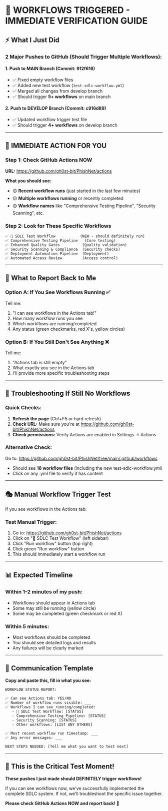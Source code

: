 # 🚀 WORKFLOWS TRIGGERED - IMMEDIATE VERIFICATION GUIDE

## ⚡ What I Just Did

### **2 Major Pushes to GitHub (Should Trigger Multiple Workflows):**

#### **1. Push to MAIN Branch (Commit: 912f616)**
- ✅ Fixed empty workflow files
- ✅ Added new test workflow (`test-sdlc-workflow.yml`)
- ✅ Merged all changes from develop branch
- ✅ Should trigger **5+ workflows** on main branch

#### **2. Push to DEVELOP Branch (Commit: c916d89)**  
- ✅ Updated workflow trigger test file
- ✅ Should trigger **4+ workflows** on develop branch

---

## 🎯 **IMMEDIATE ACTION FOR YOU**

### **Step 1: Check GitHub Actions NOW**
**URL:** https://github.com/gh0st-bit/PhishNet/actions

**What you should see:**
- 🟡 **Recent workflow runs** (just started in the last few minutes)
- 🟡 **Multiple workflows running** or recently completed
- 🟡 **Workflow names** like "Comprehensive Testing Pipeline", "Security Scanning", etc.

### **Step 2: Look for These Specific Workflows**
```
✅ 🧪 SDLC Test Workflow           (NEW - should definitely run)
✅ Comprehensive Testing Pipeline   (Core testing)  
✅ Enhanced Quality Gates          (Quality validation)
✅ Security Scanning & Compliance  (Security checks)
✅ Deployment Automation Pipeline  (Deployment)
✅ Automated Access Review         (Access control)
```

---

## 📱 **What to Report Back to Me**

### **Option A: If You See Workflows Running** ✅
Tell me:
1. "I can see workflows in the Actions tab!"
2. How many workflow runs you see
3. Which workflows are running/completed
4. Any status (green checkmarks, red X's, yellow circles)

### **Option B: If You Still Don't See Anything** ❌
Tell me:
1. "Actions tab is still empty"
2. What exactly you see in the Actions tab
3. I'll provide more specific troubleshooting steps

---

## 🔧 **Troubleshooting If Still No Workflows**

### **Quick Checks:**
1. **Refresh the page** (Ctrl+F5 or hard refresh)
2. **Check URL:** Make sure you're at https://github.com/gh0st-bit/PhishNet/actions
3. **Check permissions:** Verify Actions are enabled in Settings → Actions

### **Alternative Check:**
Go to: https://github.com/gh0st-bit/PhishNet/tree/main/.github/workflows
- Should see **18 workflow files** (including the new test-sdlc-workflow.yml)
- Click on any .yml file to verify it has content

---

## 🎭 **Manual Workflow Trigger Test**

If you see workflows in the Actions tab:

### **Test Manual Trigger:**
1. Go to: https://github.com/gh0st-bit/PhishNet/actions
2. Click on "🧪 SDLC Test Workflow" (left sidebar)
3. Click "Run workflow" button (top right)
4. Click green "Run workflow" button
5. This should immediately start a workflow run

---

## 📊 **Expected Timeline**

### **Within 1-2 minutes of my push:**
- Workflows should appear in Actions tab
- Some may still be running (yellow circle)
- Some may be completed (green checkmark or red X)

### **Within 5 minutes:**
- Most workflows should be completed
- You should see detailed logs and results
- Any failures will be clearly marked

---

## 💬 **Communication Template**

**Copy and paste this, fill in what you see:**

```
WORKFLOW STATUS REPORT:

✅ Can see Actions tab: YES/NO
✅ Number of workflow runs visible: ___
✅ Workflows I can see running/completed:
   - 🧪 SDLC Test Workflow: [STATUS]
   - Comprehensive Testing Pipeline: [STATUS]  
   - Security Scanning: [STATUS]
   - Other workflows: [LIST ANY OTHERS]

✅ Most recent workflow run timestamp: ___
✅ Any error messages: ___

NEXT STEPS NEEDED: [Tell me what you want to test next]
```

---

## 🎯 **This is the Critical Test Moment!**

**These pushes I just made should DEFINITELY trigger workflows!**

If you can see workflows now, we've successfully implemented the complete SDLC system. If not, we'll troubleshoot the specific issue together.

**Please check GitHub Actions NOW and report back! 🚀**
